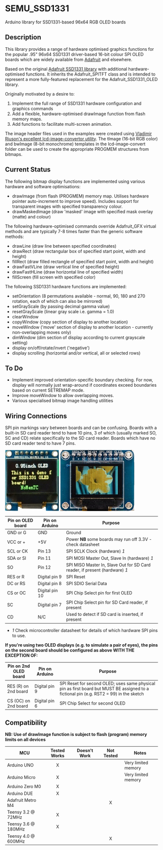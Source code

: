 # SEMU\_SSD1331

Arduino library for SSD1331-based 96x64 RGB OLED boards

## Description

This library provides a range of hardware optimised graphics functions for the popular .95" 96x64 SSD1331 driver-based 16-bit 
colour SPI OLED boards which are widely available from [Adafruit](https://www.adafruit.com/product/684) and elsewhere.  

Based on the original [Adafruit SSD1331 library](https://github.com/adafruit/Adafruit-SSD1331-OLED-Driver-Library-for-Arduino) with additional hardware-optimised functions. 
It inherits the Adafruit_SPITFT class and is intended to represent a more fully-featured replacement for the Adafruit_SSD1331_OLED library.

Originally motivated by a desire to: 
1. Implement the full range of SSD1331 hardware configuration and graphics commands
2. Add a flexible, hardware-optimised drawImage function from flash memory maps.
3. Add functions to facilitate multi-screen animation.

The image header files used in the examples were created using [Vladimir Riuson's excellent lcd-image-convertor utility](https://github.com/riuson/lcd-image-converter). 
The tImage (16-bit RGB color) and bwImage (8-bit monochrome) templates in the lcd-image-convert folder can be used to create the appropriate PROGMEM structures from bitmaps.

## Current Status

The following bitmap display functions are implemented using various hardware and software optimisations:
* drawImage (from flash (PROGMEM) memory map. Utilises hardware pointer auto-increment to improve speed). Includes support for transparent images
with specified transparency colour.
* drawMaskedImage (draw 'masked' image with specified mask overlay (matte) and colour)

The following hardware-optimised commands override Adafruit_GFX virtual methods and are typically 7-8 times faster than the generic software methods:
* drawLine (draw line between specified coordinates)
* drawRect (draw rectangular box of specified start point, width and height)
* fillRect (draw filled rectangle of specified start point, width and height)
* drawFastVLine (draw vertical line of specified height)
* drawFastHLine (draw horizontal line of specified width)
* fillScreen (fill screen with specified color)

The following SSD1331 hardware functions are implemented:
* setOrientation (8 permutations available - normal, 90, 180 and 270 rotation, each of which can also be mirrored)
* setGrayScale (by passing decimal gamma value)
* resetGrayScale (linear gray scale i.e. gamma = 1.0)
* clearWindow
* copyWindow (copy section of display to another location)
* moveWindow ('move' section of display to another location - currently non-overlapping moves only)
* dimWindow (dim section of display according to current grayscale setting)
* display on/off/rotate/invert ('negative')
* display scrolling (horizontal and/or vertical, all or selected rows)

## To Do

* Implement improved orientation-specific boundary checking. For now, display will normally just wrap-around if coordinates exceed boundaries based on current SETREMAP mode.
* Improve moveWindow to allow overlapping moves.
* Various specialised bitmap image handling utilities

## Wiring Connections

<!-- START WIRING TABLE -->

SPI pin markings vary between boards and can be confusing. Boards with a built-in SD card reader tend to have 10 pins, 3 of which (usually marked SO, 
SC and CD) relate specifically to the SD card reader. Boards which have no SD card reader tend to have 7 pins.

![oled_noSDreader](/OLED_type1.jpg) ![oled_withSDreader](/OLED_type2.jpg)

Pin on OLED board       | Pin on Arduino | Purpose
----------------------- | -------------- | ------------------------------------------------------ 
GND or G                | GND            | Ground
VCC or \+               | +5V            | Power **NB** some boards may run off 3.3V - check datasheet
SCL or CK               | Pin 13         | SPI SCLK Clock (hardware) *1*
SDA or SI               | Pin 11         | SPI MOSI Master Out, Slave In (hardware) *1*
SO                      | Pin 12         | SPI MISO Master In, Slave Out for SD Card reader, if present (hardware) *1*
RES or R                | Digital pin 9  | SPI Reset 
DC or RS                | Digital pin 8  | SPI SDIO Serial Data
CS or OC                | Digital pin 10 | SPI Chip Select pin for first OLED
SC                      | Digital pin 7  | SPI Chip Select pin for SD Card reader, if present
CD                      | N/C            | Used to detect if SD card is inserted, if present

* *1* Check microcontroller datasheet for details of which hardware SPI pins to use.

**If you're using two OLED displays (e.g. to simulate a pair of eyes), the pins on the second board should be configured as above WITH THE EXCEPTION OF:**

Pin on 2nd OLED board   | Pin on Arduino | Purpose
----------------------- | -------------- | ------------------------------------------------------ 
RES (R) on 2nd board    | Digital pin 9  | SPI Reset for second OLED; uses same physical pin as first board but MUST BE assigned to a fictional pin (e.g. RST2 = 99) in the sketch
CS (OC) on 2nd board    | Digital pin 6  | SPI Chip Select for second OLED

<!-- END WIRING TABLE -->

<!-- START COMPATIBILITY TABLE -->

## Compatibility

**NB: Use of drawImage function is subject to flash (program) memory limits on all devices**

MCU                 | Tested Works | Doesn't Work | Not Tested  | Notes
------------------- | :----------: | :----------: | :---------: | --------------------
Arduino UNO         |      X       |              |             | Very limited memory
Arduino Micro       |      X       |              |             | Very limited memory
Arduino Zero M0     |      X       |              |             | 
Arduino DUE         |      X       |              |             | 
Adafruit Metro M4   |              |       	      |     X       |
Teensy 3.2 @ 72MHz  |      X       |              |             | 
Teensy 3.6 @ 180MHz |      X       |              |             |
Teensy 4.0 @ 600MHz |              |              |     X       |

<!-- END COMPATIBILITY TABLE -->
